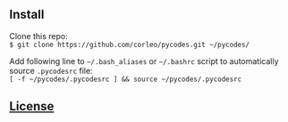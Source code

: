 ## Install

Clone this repo:  
`$ git clone https://github.com/corleo/pycodes.git ~/pycodes/`  

Add following line to `~/.bash_aliases` or `~/.bashrc` script to automatically source `.pycodesrc` file:  
`[ -f ~/pycodes/.pycodesrc ] && source ~/pycodes/.pycodesrc`  


## [License](../master/LICENSE)
